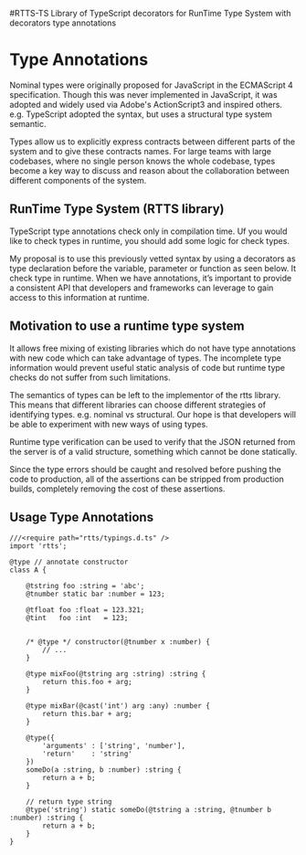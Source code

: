 #RTTS-TS
Library of TypeScript decorators for RunTime Type System with decorators type annotations

# Type Annotations
Nominal types were originally proposed for JavaScript in the ECMAScript 4 specification. Though this was never implemented in JavaScript, it was adopted and widely used via Adobe's ActionScript3 and inspired others. e.g. TypeScript adopted the syntax, but uses a structural type system semantic.

Types allow us to explicitly express contracts between different parts of the system and to give these contracts names. For large teams with large codebases, where no single person knows the whole codebase, types become a key way to discuss and reason about the collaboration between different components of the system.

## RunTime Type System (RTTS library)
TypeScript type annotations check only in compilation time. Uf you would like to check types in runtime, you should add some logic for check types.

My proposal is to use this previously vetted syntax by using a decorators as type declaration before the variable, parameter or function as seen below. It check type in runtime. When we have annotations, it’s important to provide a consistent API that developers and frameworks can leverage to gain access to this information at runtime.

## Motivation to use a runtime type system
It allows free mixing of existing libraries which do not have type annotations with new code which can take advantage of types. The incomplete type information would prevent useful static analysis of code but runtime type checks do not suffer from such limitations.

The semantics of types can be left to the implementor of the rtts library. This means that different libraries can choose different strategies of identifying types. e.g. nominal vs structural. Our hope is that developers will be able to experiment with new ways of using types.

Runtime type verification can be used to verify that the JSON returned from the server is of a valid structure, something which cannot be done statically.

Since the type errors should be caught and resolved before pushing the code to production, all of the assertions can be stripped from production builds, completely removing the cost of these assertions.

## Usage Type Annotations

    ///<require path="rtts/typings.d.ts" />
    import 'rtts';
    
    @type // annotate constructor
    class A {
    
    	@tstring foo :string = 'abc';
    	@tnumber static bar :number = 123;
    
    	@tfloat foo :float = 123.321;
    	@tint   foo :int   = 123;
    
    
    	/* @type */ constructor(@tnumber x :number) {
    		// ...
    	}
    
    	@type mixFoo(@tstring arg :string) :string {
    		return this.foo + arg;
    	}
    
    	@type mixBar(@cast('int') arg :any) :number {
    		return this.bar + arg;
    	}
    
    	@type({
    		'arguments' : ['string', 'number'],
    		'return'	: 'string'
    	})
    	someDo(a :string, b :number) :string {
    		return a + b;
    	}
    
        // return type string
    	@type('string') static someDo(@tstring a :string, @tnumber b :number) :string {
    		return a + b;
    	}
    }
